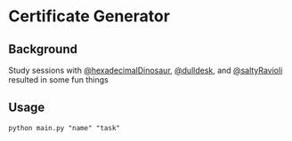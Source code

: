 # Certificate Generator
## Background
Study sessions with [@hexadecimalDinosaur](https://github.com/hexadecimalDinosaur/), [@dulldesk](https://github.com/dulldesk), and [@saltyRavioli](https://github.com/saltyRavioli) resulted in some fun things

## Usage
`python main.py "name" "task"`
